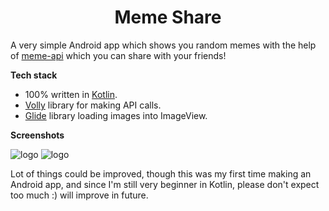 <h1 align="center">Meme Share</h1>

A very simple Android app which shows you random memes with the help of [meme-api](https://github.com/D3vd/Meme_Api) which you can share with your friends!

<b>Tech stack</b>
- 100% written in [Kotlin](https://kotlinlang.org/).
- [Volly](https://google.github.io/volley/) library for making API calls.
- [Glide](https://github.com/bumptech/glide) library loading images into ImageView.

<b>Screenshots</b>

![logo](https://telegra.ph/file/559caf980124dca48ed9c.jpg)
![logo](https://telegra.ph/file/ce55c32ead93589ed42b7.jpg)

Lot of things could be improved, though this was my first time making an Android app, and since I'm still very beginner in Kotlin, please don't expect too much :) will improve in future.
